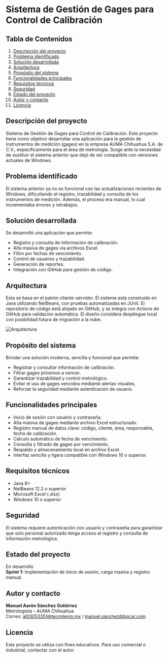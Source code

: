 # Sistema de Gestión de Gages para Control de Calibración

## Tabla de Contenidos
1. [Descripción del proyecto](#descripción-del-proyecto)
2. [Problema identificado](#problema-identificado)
3. [Solución desarrollada](#solución-desarrollada)
4. [Arquitectura](#arquitectura)
5. [Propósito del sistema](#propósito-del-sistema)
6. [Funcionalidades principales](#funcionalidades-principales)
7. [Requisitos técnicos](#requisitos-técnicos)
8. [Seguridad](#seguridad)
9. [Estado del proyecto](#estado-del-proyecto)
10. [Autor y contacto](#autor-y-contacto)
11. [Licencia](#licencia)

## Descripción del proyecto
Sistema de Gestión de Gages para Control de Calibración. Este proyecto tiene como objetivo desarrollar una aplicación para la gestión de instrumentos de medición (gages) en la empresa AUMA Chihuahua S.A. de C.V., específicamente para el área de metrología. Surge ante la necesidad de sustituir el sistema anterior que dejó de ser compatible con versiones actuales de Windows.

## Problema identificado
El sistema anterior ya no es funcional con las actualizaciones recientes de Windows, dificultando el registro, trazabilidad y consulta de los instrumentos de medición. Además, el proceso era manual, lo cual incrementaba errores y retrabajos.

## Solución desarrollada
Se desarrolló una aplicación que permite:
- Registro y consulta de información de calibración.
- Alta masiva de gages vía archivos Excel.
- Filtro por fechas de vencimiento.
- Control de usuarios y trazabilidad.
- Generación de reportes.
- Integración con GitHub para gestión de código.

## Arquitectura
Esta se basa en el patrón cliente-servidor. El sistema está construido en Java utilizando NetBeans, con pruebas automatizadas en JUnit. El repositorio de código está alojado en GitHub, y se integra con Actions de GitHub para validación automática. El diseño considera despliegue local con posibilidad futura de migración a la nube.

![Arquitectura](https://github.com/manuelsanchez1986/sistema-gestion-gages/assets/README-arquitectura.png)

## Propósito del sistema
Brindar una solución moderna, sencilla y funcional que permita:
- Registrar y consultar información de calibración.
- Filtrar gages próximos a vencer.
- Garantizar trazabilidad y control metrológico.
- Evitar el uso de gages vencidos mediante alertas visuales.
- Reforzar la seguridad mediante autenticación de usuario.

## Funcionalidades principales
- Inicio de sesión con usuario y contraseña.
- Alta masiva de gages mediante archivo Excel estructurado.
- Registro manual de datos clave: código, cliente, área, responsable, fecha de calibración.
- Cálculo automático de fecha de vencimiento.
- Consulta y filtrado de gages por vencimiento.
- Respaldo y almacenamiento local en archivo Excel.
- Interfaz sencilla y ligera compatible con Windows 10 o superior.

## Requisitos técnicos
- Java 8+
- NetBeans 12.2 o superior
- Microsoft Excel (.xlsx)
- Windows 10 o superior

## Seguridad
El sistema requiere autenticación con usuario y contraseña para garantizar que solo personal autorizado tenga acceso al registro y consulta de información metrológica.

## Estado del proyecto
En desarrollo  
**Sprint 1:** Implementación de inicio de sesión, carga masiva y registro manual.

## Autor y contacto
**Manuel Aarón Sánchez Gutiérrez**  
Metrologista – AUMA Chihuahua  
Correo: al03053351@tecmilenio.mx / manuel.sanchez@bocar.com

## Licencia
Este proyecto se utiliza con fines educativos. Para uso comercial o industrial, contactar con el autor.
